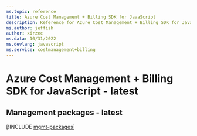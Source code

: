 ```yaml
---
ms.topic: reference
title: Azure Cost Management + Billing SDK for JavaScript
description: Reference for Azure Cost Management + Billing SDK for JavaScript
ms.author: jeffish
author: xirzec
ms.data: 10/31/2022
ms.devlang: javascript
ms.service: costmanagement+billing
---
```

# Azure Cost Management + Billing SDK for JavaScript - latest

## Management packages - latest
[!INCLUDE [mgmt-packages](cost-management-+-billing-mgmt-index.md)]
